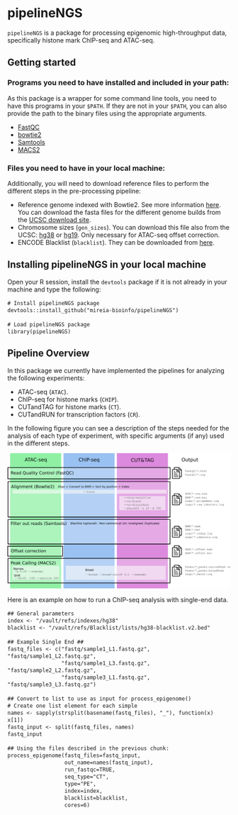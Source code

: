 # pipelineNGS

`pipelineNGS` is a package for processing epigenomic high-throughput data, specifically histone mark ChIP-seq and ATAC-seq.

## Getting started

### Programs you need to have installed and included in your path:

As this package is a wrapper for some command line tools, you need to have this programs in your `$PATH`. If they are not in your `$PATH`, you can also provide the path to the binary files using the appropriate arguments.

-   [FastQC](https://www.bioinformatics.babraham.ac.uk/projects/fastqc/)
-   [bowtie2](http://bowtie-bio.sourceforge.net/bowtie2/index.shtml)
-   [Samtools](http://www.htslib.org/)
-   [MACS2](https://github.com/taoliu/MACS)

### Files you need to have in your local machine:

Additionally, you will need to download reference files to perform the different steps in the pre-processing pipeline:

-   Reference genome indexed with Bowtie2. See more information [here](http://bowtie-bio.sourceforge.net/bowtie2/manual.shtml#indexing-a-reference-genome). You can download the fasta files for the different genome builds from the [UCSC download site](https://hgdownload.soe.ucsc.edu/downloads.html#human).
-   Chromosome sizes (`gen_sizes`). You can download this file also from the UCSC: [hg38](https://hgdownload.cse.ucsc.edu/goldenPath/hg38/bigZips/hg38.chrom.sizes) or [hg19](https://hgdownload.cse.ucsc.edu/goldenPath/hg19/bigZips/hg19.chrom.sizes). Only necessary for ATAC-seq offset correction.
-   ENCODE Blacklist (`blacklist`). They can be downloaded from [here](https://sites.google.com/site/anshulkundaje/projects/blacklists).

## Installing pipelineNGS in your local machine

Open your R session, install the `devtools` package if it is not already in your machine and type the following:

    # Install pipelineNGS package
    devtools::install_github("mireia-bioinfo/pipelineNGS")

    # Load pipelineNGS package
    library(pipelineNGS)

## Pipeline Overview

In this package we currently have implemented the pipelines for analyzing the following experiments:

-   ATAC-seq (`ATAC`).
-   ChIP-seq for histone marks (`CHIP`).
-   CUTandTAG for histone marks (`CT`).
-   CUTandRUN for transcription factors (`CR`).

In the following figure you can see a description of the steps needed for the analysis of each type of experiment, with specific arguments (if any) used in the different steps.

![](vignettes/figures/process_epi_map.png)

Here is an example on how to run a ChIP-seq analysis with single-end data.

    ## General parameters
    index <- "/vault/refs/indexes/hg38"
    blacklist <- "/vault/refs/Blacklist/lists/hg38-blacklist.v2.bed"

    ## Example Single End ##
    fastq_files <- c("fastq/sample1_L1.fastq.gz", "fastq/sample1_L2.fastq.gz",
                     "fastq/sample1_L3.fastq.gz", "fastq/sample2_L2.fastq.gz",
                     "fastq/sample3_L1.fastq.gz", "fastq/sample3_L3.fastq.gz")

    ## Convert to list to use as input for process_epigenome()
    # Create one list element for each simple
    names <- sapply(strsplit(basename(fastq_files), "_"), function(x) x[1])
    fastq_input <- split(fastq_files, names)
    fastq_input

    ## Using the files described in the previous chunk:
    process_epigenome(fastq_files=fastq_input,
                      out_name=names(fastq_input),
                      run_fastqc=TRUE,
                      seq_type="CT",
                      type="PE",
                      index=index,
                      blacklist=blacklist,
                      cores=6)
